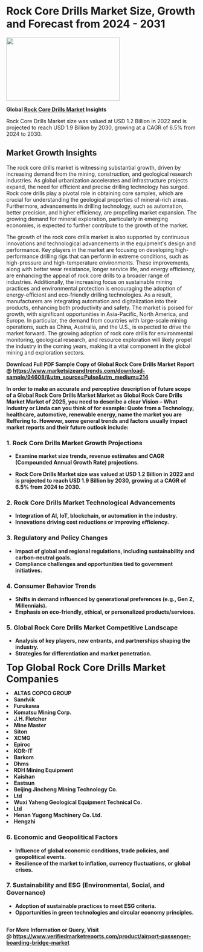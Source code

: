 <H1>Rock Core Drills Market Size, Growth and Forecast from 2024 - 2031</H1><img class="aligncenter size-medium wp-image-584254" src="https://thirdeyenews.in/wp-content/uploads/2024/09/Global-Market-Research-300x168.jpeg" alt="" width="300" height="168" /><p><strong>Global&nbsp;<a href="https://www.marketsizeandtrends.com/download-sample/94608/&amp;utm_source=Pulse&amp;utm_medium=214">Rock Core Drills Market</a> Insights</strong></p><p>Rock Core Drills Market size was valued at USD 1.2 Billion in 2022 and is projected to reach USD 1.9 Billion by 2030, growing at a CAGR of 6.5% from 2024 to 2030.</p><p><h2>Market Growth Insights</h2> <p>The rock core drills market is witnessing substantial growth, driven by increasing demand from the mining, construction, and geological research industries. As global urbanization accelerates and infrastructure projects expand, the need for efficient and precise drilling technology has surged. Rock core drills play a pivotal role in obtaining core samples, which are crucial for understanding the geological properties of mineral-rich areas. Furthermore, advancements in drilling technology, such as automation, better precision, and higher efficiency, are propelling market expansion. The growing demand for mineral exploration, particularly in emerging economies, is expected to further contribute to the growth of the market.</p> <p><strong></strong></p> <p>The growth of the rock core drills market is also supported by continuous innovations and technological advancements in the equipment's design and performance. Key players in the market are focusing on developing high-performance drilling rigs that can perform in extreme conditions, such as high-pressure and high-temperature environments. These improvements, along with better wear resistance, longer service life, and energy efficiency, are enhancing the appeal of rock core drills to a broader range of industries. Additionally, the increasing focus on sustainable mining practices and environmental protection is encouraging the adoption of energy-efficient and eco-friendly drilling technologies. As a result, manufacturers are integrating automation and digitalization into their products, enhancing both productivity and safety. The market is poised for growth, with significant opportunities in Asia-Pacific, North America, and Europe. In particular, the demand from countries with large-scale mining operations, such as China, Australia, and the U.S., is expected to drive the market forward. The growing adoption of rock core drills for environmental monitoring, geological research, and resource exploration will likely propel the industry in the coming years, making it a vital component in the global mining and exploration sectors. <p><strong></p><p><span class=""><strong>Download Full PDF Sample Copy of Global Rock Core Drills Market Report</strong> @ <a href="https://www.marketsizeandtrends.com/download-sample/94608/&amp;utm_source=Pulse&amp;utm_medium=214" target="_blank">https://www.marketsizeandtrends.com/download-sample/94608/&amp;utm_source=Pulse&amp;utm_medium=214</a></span></p><p>In order to make an accurate and perceptive description of future scope of a Global&nbsp;Rock Core Drills Market Market as Global&nbsp;Rock Core Drills Market Market of 2025, you need to describe a clear Vision &ndash; What Industry or Linda can you think of for example: Quote from a Technology, healthcare, automotive, renewable energy, name the market you are Reffering to. However, some general trends and factors usually impact market reports and their future outlook include:</p><h3>1.&nbsp;<strong>Rock Core Drills Market Growth Projections</strong></h3><ul><li>Examine market size trends, revenue estimates and CAGR (Compounded Annual Growth Rate) projections.</li><li><p>Rock Core Drills Market size was valued at USD 1.2 Billion in 2022 and is projected to reach USD 1.9 Billion by 2030, growing at a CAGR of 6.5% from 2024 to 2030.</p></li></ul><h3>2.&nbsp;<strong>Rock Core Drills Market Technological Advancements</strong></h3><ul><li>Integration of AI, IoT, blockchain, or automation in the industry.</li><li>Innovations driving cost reductions or improving efficiency.</li></ul><h3>3.&nbsp;<strong>Regulatory and Policy Changes</strong></h3><ul><li>Impact of global and regional regulations, including sustainability and carbon-neutral goals.</li><li>Compliance challenges and opportunities tied to government initiatives.</li></ul><h3>4.&nbsp;<strong>Consumer Behavior Trends</strong></h3><ul><li>Shifts in demand influenced by generational preferences (e.g., Gen Z, Millennials).</li><li>Emphasis on eco-friendly, ethical, or personalized products/services.</li></ul><h3>5.&nbsp;<strong>Global Rock Core Drills Market Competitive Landscape</strong></h3><ul><li>Analysis of key players, new entrants, and partnerships shaping the industry.</li><li>Strategies for differentiation and market penetration.</li></ul><p data-pm-slice="1 1 []"><span style="color: inherit; font-family: inherit; font-size: 25px;">Top Global Rock Core Drills Market Companies</span></p><div class="" data-test-id=""><p><li>ALTAS COPCO GROUP</li><li> Sandvik</li><li> Furukawa</li><li> Komatsu Mining Corp.</li><li> J.H. Fletcher</li><li> Mine Master</li><li> Siton</li><li> XCMG</li><li> Epiroc</li><li> KOR-IT</li><li> Barkom</li><li> Dhms</li><li> RDH Mining Equipment</li><li> Kaishan</li><li> Eastsun</li><li> Beijing Jincheng Mining Technology Co.</li><li>Ltd</li><li> Wuxi Yaheng Geological Equipment Technical Co.</li><li>Ltd</li><li> Henan Yugong Machinery Co. Ltd.</li><li> Hengzhi</li></p></div><h3>6.&nbsp;<strong>Economic and Geopolitical Factors</strong></h3><ul><li>Influence of global economic conditions, trade policies, and geopolitical events.</li><li>Resilience of the market to inflation, currency fluctuations, or global crises.</li></ul><h3>7.&nbsp;<strong>Sustainability and ESG (Environmental, Social, and Governance)</strong></h3><ul><li>Adoption of sustainable practices to meet ESG criteria.</li><li>Opportunities in green technologies and circular economy principles.</li></ul><h2><strong style="font-size: 14px;">For More Information or Query, Visit @&nbsp;</strong><a style="background-color: #ffffff; font-size: 14px;" href="https://www.marketsizeandtrends.com/report/rock-core-drills-market/" target="_blank">https://www.verifiedmarketreports.com/product/airport-passenger-boarding-bridge-market</a></h2>
